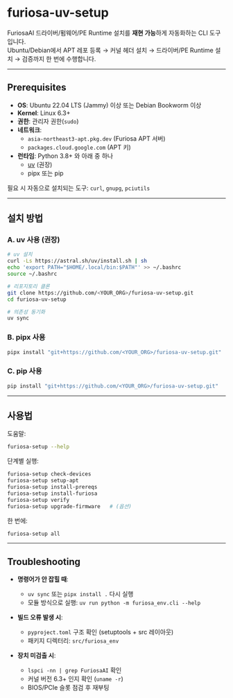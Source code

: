 # furiosa-uv-setup

FuriosaAI 드라이버/펌웨어/PE Runtime 설치를 **재현 가능**하게 자동화하는 CLI 도구입니다.  
Ubuntu/Debian에서 APT 레포 등록 → 커널 헤더 설치 → 드라이버/PE Runtime 설치 → 검증까지 한 번에 수행합니다.

---

## Prerequisites

- **OS**: Ubuntu 22.04 LTS (Jammy) 이상 또는 Debian Bookworm 이상  
- **Kernel**: Linux 6.3+  
- **권한**: 관리자 권한(`sudo`)  
- **네트워크**:  
  - `asia-northeast3-apt.pkg.dev` (Furiosa APT 서버)  
  - `packages.cloud.google.com` (APT 키)  
- **런타임**: Python 3.8+ 와 아래 중 하나
  - [uv](https://github.com/astral-sh/uv) (권장)  
  - pipx 또는 pip

필요 시 자동으로 설치되는 도구: `curl`, `gnupg`, `pciutils`

---

## 설치 방법

### A. uv 사용 (권장)

```bash
# uv 설치
curl -Ls https://astral.sh/uv/install.sh | sh
echo 'export PATH="$HOME/.local/bin:$PATH"' >> ~/.bashrc
source ~/.bashrc

# 리포지토리 클론
git clone https://github.com/<YOUR_ORG>/furiosa-uv-setup.git
cd furiosa-uv-setup

# 의존성 동기화
uv sync
```

### B. pipx 사용

```bash
pipx install "git+https://github.com/<YOUR_ORG>/furiosa-uv-setup.git"
```

### C. pip 사용

```bash
pip install "git+https://github.com/<YOUR_ORG>/furiosa-uv-setup.git"
```

---

## 사용법

도움말:
```bash
furiosa-setup --help
```

단계별 실행:
```bash
furiosa-setup check-devices
furiosa-setup setup-apt
furiosa-setup install-prereqs
furiosa-setup install-furiosa
furiosa-setup verify
furiosa-setup upgrade-firmware   # (옵션)
```

한 번에:
```bash
furiosa-setup all
```

---

## Troubleshooting

- **명령어가 안 잡힐 때**:  
  - `uv sync` 또는 `pipx install .` 다시 실행  
  - 모듈 방식으로 실행: `uv run python -m furiosa_env.cli --help`

- **빌드 오류 발생 시**:  
  - `pyproject.toml` 구조 확인 (setuptools + src 레이아웃)  
  - 패키지 디렉터리: `src/furiosa_env`

- **장치 미검출 시**:  
  - `lspci -nn | grep FuriosaAI` 확인  
  - 커널 버전 6.3+ 인지 확인 (`uname -r`)  
  - BIOS/PCIe 슬롯 점검 후 재부팅


